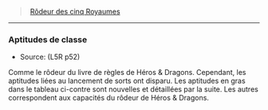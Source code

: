 ﻿---
!Generic
Id: l5r_ranger_hd.md#aptitudes-de-classe
ParentLink: l5r_ranger_hd.md#rôdeur-des-cinq-royaumes
Name: Aptitudes de classe
ParentName: Rôdeur des cinq Royaumes
NameLevel: 3
Source: (L5R p52)
Attributes: {}
---
> [Rôdeur des cinq Royaumes](hd_l5r_ranger.md)

---

### Aptitudes de classe

- Source: (L5R p52)

Comme le rôdeur du livre de règles de Héros & Dragons. Cependant, les aptitudes liées au lancement de sorts ont disparu. Les aptitudes en gras dans le tableau ci-contre sont nouvelles et détaillées par la suite. Les autres correspondent aux capacités du rôdeur de Héros & Dragons.

